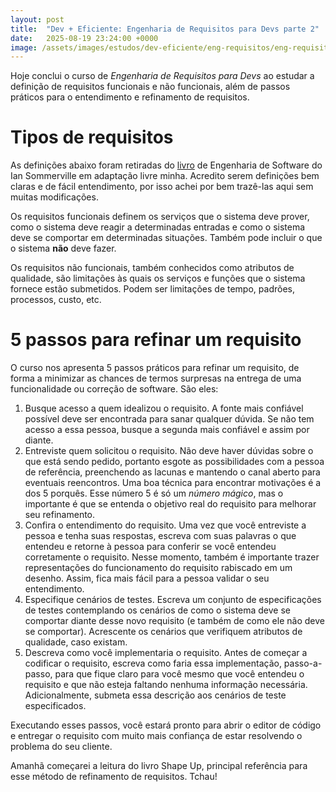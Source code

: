 ```yaml
---
layout: post
title:  "Dev + Eficiente: Engenharia de Requisitos para Devs parte 2"
date:   2025-08-19 23:24:00 +0000
image: /assets/images/estudos/dev-eficiente/eng-requisitos/eng-requisitos-parte2-cover.jpg
---
```

Hoje conclui o curso de *Engenharia de Requisitos para Devs* ao estudar a definição de requisitos funcionais e não funcionais, 
além de passos práticos para o entendimento e refinamento de requisitos.

# Tipos de requisitos 

As definições abaixo foram retiradas do [livro](https://www.amazon.com.br/Software-Engineering-Global-Ian-Sommerville/dp/1292096136) de Engenharia de Software do Ian Sommerville 
em adaptação livre minha. Acredito serem definições bem claras e de fácil entendimento, por isso achei por bem trazê-las aqui 
sem muitas modificações.

Os requisitos funcionais definem os serviços que o sistema deve prover, como o sistema deve reagir a determinadas entradas e como o sistema deve se comportar em determinadas situações. Também pode incluir o que o sistema **não** deve fazer.

Os requisitos não funcionais, também conhecidos como atributos de qualidade, são limitações às quais os serviços e funções 
que o sistema fornece estão submetidos. Podem ser limitações de tempo, padrões, processos, custo, etc.

# 5 passos para refinar um requisito

O curso nos apresenta 5 passos práticos para refinar um requisito, de forma a minimizar as chances de termos surpresas na entrega de uma funcionalidade 
ou correção de software. São eles:

1. Busque acesso a quem idealizou o requisito.
    A fonte mais confiável possível deve ser encontrada para sanar qualquer dúvida. 
    Se não tem acesso a essa pessoa, busque a segunda mais confiável e assim por diante.
1. Entreviste quem solicitou o requisito.
    Não deve haver dúvidas sobre o que está sendo pedido, portanto esgote as possibilidades com a pessoa de referência, 
    preenchendo as lacunas e mantendo o canal aberto para eventuais reencontros.
    Uma boa técnica para encontrar motivações é a dos 5 porquês. Esse número 5 é só um *número mágico*, mas o importante é 
    que se entenda o objetivo real do requisito para melhorar seu refinamento.
1. Confira o entendimento do requisito.
    Uma vez que você entreviste a pessoa e tenha suas respostas, escreva com suas palavras o que entendeu e retorne à pessoa
    para conferir se você entendeu corretamente o requisito. Nesse momento, também é importante trazer representações do
    funcionamento do requisito rabiscado em um desenho. Assim, fica mais fácil para a pessoa validar o seu entendimento.
1. Especifique cenários de testes.
    Escreva um conjunto de especificações de testes contemplando os cenários de como o sistema deve se comportar diante
    desse novo requisito (e também de como ele não deve se comportar). Acrescente os cenários que verifiquem atributos de 
    qualidade, caso existam.
1. Descreva como você implementaria o requisito.
    Antes de começar a codificar o requisito, escreva como faria essa implementação, passo-a-passo, para que fique
    claro para você mesmo que você entendeu o requisito e que não esteja faltando nenhuma informação necessária. 
    Adicionalmente, submeta essa descrição aos cenários de teste especificados.

Executando esses passos, você estará pronto para abrir o editor de código e entregar o requisito com muito mais confiança de
estar resolvendo o problema do seu cliente.

Amanhã começarei a leitura do livro Shape Up, principal referência para esse método de refinamento de requisitos. Tchau!
